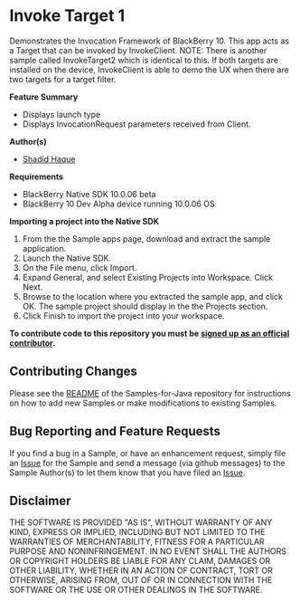 # Invoke Target 1

Demonstrates the Invocation Framework of BlackBerry 10. This app acts as a Target that can be invoked by InvokeClient. 
NOTE: There is another sample called InvokeTarget2 which is identical to this. If both targets are installed on the device, InvokeClient is able to demo the UX when there are two targets for a target filter.

**Feature Summary**

 - Displays launch type
 - Displays InvocationRequest parameters received from Client. 
 
**Author(s)** 

* [Shadid Haque](https://github.com/shaque)

**Requirements**

 - BlackBerry Native SDK 10.0.06 beta
 - BlackBerry 10 Dev Alpha device running 10.0.06 OS 


**Importing a project into the Native SDK**

 1. From the the Sample apps page, download and extract the sample application.
 2. Launch the Native SDK.
 3. On the File menu, click Import.
 4. Expand General, and select Existing Projects into Workspace. Click Next.
 5. Browse to the location where you extracted the sample app, and click OK.
    The sample project should display in the the Projects section.
 6. Click Finish to import the project into your workspace.
 
  
 **To contribute code to this repository you must be [signed up as an official contributor](http://blackberry.github.com/howToContribute.html).**


## Contributing Changes

Please see the [README](https://github.com/blackberry/Samples-for-Java) of the Samples-for-Java repository for instructions on how to add new Samples or make modifications to existing Samples.


## Bug Reporting and Feature Requests

If you find a bug in a Sample, or have an enhancement request, simply file an [Issue](https://github.com/blackberry/Samples-for-Java/issues) for the Sample and send a message (via github messages) to the Sample Author(s) to let them know that you have filed an [Issue](https://github.com/blackberry/Samples-for-Java/issues).


## Disclaimer

THE SOFTWARE IS PROVIDED "AS IS", WITHOUT WARRANTY OF ANY KIND, EXPRESS OR IMPLIED, INCLUDING BUT NOT LIMITED TO THE WARRANTIES OF MERCHANTABILITY, FITNESS FOR A PARTICULAR PURPOSE AND NONINFRINGEMENT. IN NO EVENT SHALL THE AUTHORS OR COPYRIGHT HOLDERS BE LIABLE FOR ANY CLAIM, DAMAGES OR OTHER LIABILITY, WHETHER IN AN ACTION OF CONTRACT, TORT OR OTHERWISE, ARISING FROM, OUT OF OR IN CONNECTION WITH THE SOFTWARE OR THE USE OR OTHER DEALINGS IN THE SOFTWARE.